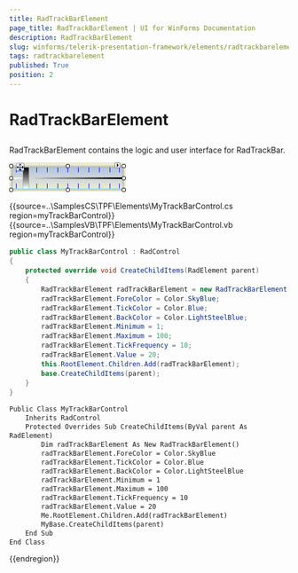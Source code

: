 ```yaml
---
title: RadTrackBarElement
page_title: RadTrackBarElement | UI for WinForms Documentation
description: RadTrackBarElement
slug: winforms/telerik-presentation-framework/elements/radtrackbarelement
tags: radtrackbarelement
published: True
position: 2
---
```


# RadTrackBarElement

## 

RadTrackBarElement contains the logic and user interface for RadTrackBar. 

![tpf-elements-radtrackbar 001](images/tpf-elements-radtrackbar001.png)

{{source=..\SamplesCS\TPF\Elements\MyTrackBarControl.cs region=myTrackBarControl}} 
{{source=..\SamplesVB\TPF\Elements\MyTrackBarControl.vb region=myTrackBarControl}} 

````C#
public class MyTrackBarControl : RadControl
{
    protected override void CreateChildItems(RadElement parent)
    {
        RadTrackBarElement radTrackBarElement = new RadTrackBarElement();
        radTrackBarElement.ForeColor = Color.SkyBlue;
        radTrackBarElement.TickColor = Color.Blue;
        radTrackBarElement.BackColor = Color.LightSteelBlue;
        radTrackBarElement.Minimum = 1;
        radTrackBarElement.Maximum = 100;
        radTrackBarElement.TickFrequency = 10;
        radTrackBarElement.Value = 20;
        this.RootElement.Children.Add(radTrackBarElement);
        base.CreateChildItems(parent);
    }
}

````
````VB.NET
Public Class MyTrackBarControl
    Inherits RadControl
    Protected Overrides Sub CreateChildItems(ByVal parent As RadElement)
        Dim radTrackBarElement As New RadTrackBarElement()
        radTrackBarElement.ForeColor = Color.SkyBlue
        radTrackBarElement.TickColor = Color.Blue
        radTrackBarElement.BackColor = Color.LightSteelBlue
        radTrackBarElement.Minimum = 1
        radTrackBarElement.Maximum = 100
        radTrackBarElement.TickFrequency = 10
        radTrackBarElement.Value = 20
        Me.RootElement.Children.Add(radTrackBarElement)
        MyBase.CreateChildItems(parent)
    End Sub
End Class

````

{{endregion}}
